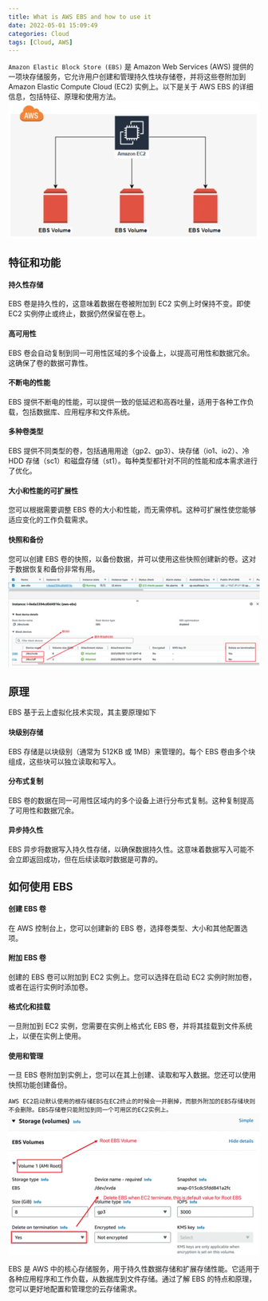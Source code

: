 ```yaml
---
title: What is AWS EBS and how to use it
date: 2022-05-01 15:09:49
categories: Cloud
tags: [Cloud, AWS]
---
```


`Amazon Elastic Block Store (EBS)` 是 Amazon Web Services (AWS) 提供的一项块存储服务，它允许用户创建和管理持久性块存储卷，并将这些卷附加到 Amazon Elastic Compute Cloud (EC2) 实例上。以下是关于 AWS EBS 的详细信息，包括特征、原理和使用方法。
![AWS EBS](/assets/images/aws/aws-ebs-1.webp)
## 特征和功能

#### 持久性存储
EBS 卷是持久性的，这意味着数据在卷被附加到 EC2 实例上时保持不变。即使 EC2 实例停止或终止，数据仍然保留在卷上。
#### 高可用性
EBS 卷会自动复制到同一可用性区域的多个设备上，以提高可用性和数据冗余。这确保了卷的数据可靠性。
#### 不断电的性能
EBS 提供不断电的性能，可以提供一致的低延迟和高吞吐量，适用于各种工作负载，包括数据库、应用程序和文件系统。
#### 多种卷类型
EBS 提供不同类型的卷，包括通用用途（gp2、gp3）、块存储（io1、io2）、冷 HDD 存储（sc1）和磁盘存储（st1）。每种类型都针对不同的性能和成本需求进行了优化。
#### 大小和性能的可扩展性
您可以根据需要调整 EBS 卷的大小和性能，而无需停机。这种可扩展性使您能够适应变化的工作负载需求。
#### 快照和备份
您可以创建 EBS 卷的快照，以备份数据，并可以使用这些快照创建新的卷。这对于数据恢复和备份非常有用。
![EBS Attached to EC2](/assets/images/aws/aws-ebs-attach.webp)
## 原理

EBS 基于云上虚拟化技术实现，其主要原理如下

####  块级别存储
EBS 存储是以块级别（通常为 512KB 或 1MB）来管理的。每个 EBS 卷由多个块组成，这些块可以独立读取和写入。
####  分布式复制
EBS 卷的数据在同一可用性区域内的多个设备上进行分布式复制。这种复制提高了可用性和数据冗余。
####  异步持久性
EBS 异步将数据写入持久性存储，以确保数据持久性。这意味着数据写入可能不会立即返回成功，但在后续读取时数据是可靠的。

## 如何使用 EBS

#### 创建 EBS 卷
在 AWS 控制台上，您可以创建新的 EBS 卷，选择卷类型、大小和其他配置选项。
#### 附加 EBS 卷
创建的 EBS 卷可以附加到 EC2 实例上。您可以选择在启动 EC2 实例时附加卷，或者在运行实例时添加卷。
#### 格式化和挂载
一旦附加到 EC2 实例，您需要在实例上格式化 EBS 卷，并将其挂载到文件系统上，以便在实例上使用。
#### 使用和管理
一旦 EBS 卷附加到实例上，您可以在其上创建、读取和写入数据。您还可以使用快照功能创建备份。

`AWS EC2启动默认使用的根存储EBS在EC2终止的时候会一并删掉，而额外附加的EBS存储块则不会删除。EBS存储卷只能附加到同一个可用区的EC2实例上。`
![EBS for AMI Root Volume](/assets/images/aws/aws-ebs-root.webp)

EBS 是 AWS 中的核心存储服务，用于持久性数据存储和扩展存储性能。它适用于各种应用程序和工作负载，从数据库到文件存储。通过了解 EBS 的特点和原理，您可以更好地配置和管理您的云存储需求。


